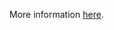 More information [here](https://docs.prismacloud.io/en/enterprise-edition/policy-reference/aws-policies/s3-policies/s3-1-acl-read-permissions-everyone).
